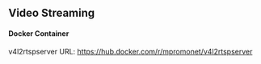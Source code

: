 ## Video Streaming

#### Docker Container
v4l2rtspserver
URL: https://hub.docker.com/r/mpromonet/v4l2rtspserver
